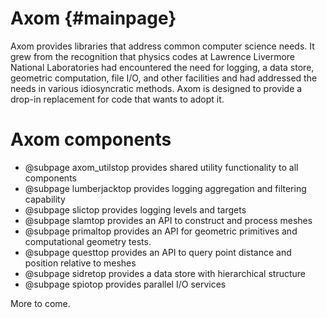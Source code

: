 Axom {#mainpage}
================

Axom provides libraries that address common computer science needs.  It grew from the recognition that physics codes at Lawrence Livermore National Laboratories had encountered the need for logging, a data store, geometric computation, file I/O, and other facilities and had addressed the needs in various idiosyncratic methods.  Axom is designed to provide a drop-in replacement for code that wants to adopt it.

# Axom components

* @subpage axom_utilstop provides shared utility functionality to all components
* @subpage lumberjacktop provides logging aggregation and filtering capability
* @subpage slictop provides logging levels and targets
* @subpage slamtop provides an API to construct and process meshes
* @subpage primaltop provides an API for geometric primitives and computational geometry tests.
* @subpage questtop provides an API to query point distance and position relative to meshes
* @subpage sidretop provides a data store with hierarchical structure
* @subpage spiotop provides parallel I/O services

More to come.

